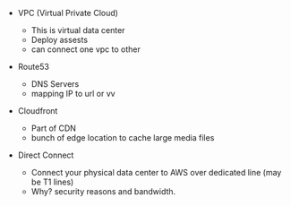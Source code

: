  - VPC (Virtual Private Cloud)
   - This is virtual data center
   - Deploy assests
   - can connect one vpc to other
 
 - Route53
   - DNS Servers
   - mapping IP to url or vv
  
 - Cloudfront
   - Part of CDN
   - bunch of edge location to cache large media files
  
 - Direct Connect
   - Connect your physical data center to AWS over dedicated line (may be T1 lines)
   - Why? security reasons and bandwidth.
  
  
